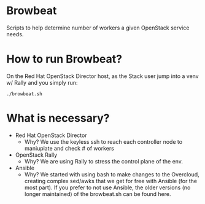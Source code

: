 # Browbeat
Scripts to help determine number of workers a given OpenStack service needs.

# How to run Browbeat?
On the Red Hat OpenStack Director host, as the Stack user jump into a venv w/ Rally and you simply run:

    ./browbeat.sh

# What is necessary?
* Red Hat OpenStack Director
  * Why? We use the keyless ssh to reach each controller node to maniuplate and check # of workers
* OpenStack Rally
  * Why? We are using Rally to stress the control plane of the env.
* Ansible
  * Why? We started with using bash to make changes to the Overcloud, creating complex sed/awks that we get for free with Ansible (for the most part). If you prefer to not use Ansible, the older versions (no longer maintained) of the browbeat.sh can be found here.

